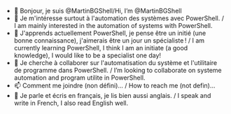- 👋 Bonjour, je suis @MartinBGShell/Hi, I’m @MartinBGShell
- 👀 Je m'intéresse surtout à l'automation des systèmes avec PowerShell. / I am mainly interested in the automation of systems with PowerShell. 
- 🌱 J'apprends actuellement PowerShell, je pense être un initié (une bonne connaissance), j'aimerais être un jour un spécialiste ! / I am currently learning PowerShell, I think I am an initiate (a good knowledge), I would like to be a specialist one day!
- 💞️ Je cherche à collaborer sur l'automatisation du système et l'utilitaire de programme dans PowerShell. / I’m looking to collaborate on systeme automation  and program utilite in PowerShell.
- 📫 Comment me joindre (non défini)... / How to reach me (not defin)...
- 💞️ Je parle et écris en français, je lis bien aussi anglais. / I speak and write in French, I also read English well.

<!---
MartinBGShell/MartinBGShell is a ✨ special ✨ repository because its `README.md` (this file) appears on your GitHub profile.
You can click the Preview link to take a look at your changes.
--->
